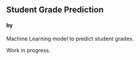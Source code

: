 ## Student Grade Prediction
#### by

Machine Learning model to predict student grades.

Work in progress.